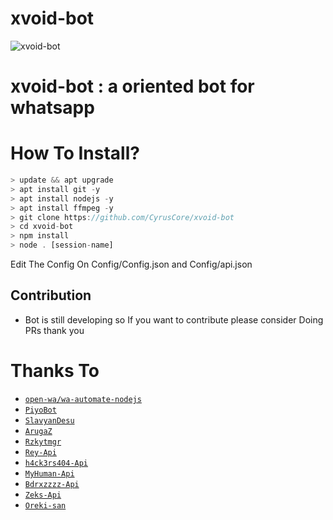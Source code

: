 # xvoid-bot

<img src="https://user-images.githubusercontent.com/77143046/136793882-bf3587b0-9d80-4445-8261-438ec74ccd9d.jpg" 
alt="xvoid-bot" border="0">

# **xvoid-bot : a oriented bot for whatsapp**

# How To Install?
 
 ```js
> update && apt upgrade
> apt install git -y
> apt install nodejs -y
> apt install ffmpeg -y
> git clone https://github.com/CyrusCore/xvoid-bot
> cd xvoid-bot
> npm install 
> node . [session-name] 

```

Edit The Config On Config/Config.json and Config/api.json

##   **Contribution**
 
 - Bot is still developing so If you want to contribute please consider Doing PRs thank you
 

# Thanks To

* [`open-wa/wa-automate-nodejs`](https://github.com/open-wa/wa-automate-nodejs)
* [`PiyoBot`](https://github.com/IndonesianDev/whatsapp-bot)
* [`SlavyanDesu`](https://github.com/SlavyanDesu/BocchiBot)
* [`ArugaZ`](https://github.com/ArugaZ/whatsapp-bot)
* [`Rzkytmgr`](https://github.com/rzkytmgr/whatsapp-bot)
* [`Rey-Api`](https://server-api-rey.herokuapp.com)
* [`h4ck3rs404-Api`](https://h4ck3rs404-api.herokuapp.com/)
* [`MyHuman-Api`](https://myhuman.cf)
* [`Bdrxzzzz-Api`](https://api.bdrxzzzz.xyz)
* [`Zeks-Api`](https://zeks.xyz)
* [`Oreki-san`](https://github.com/Oreki-san)
